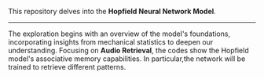 This repository delves into the **Hopfield Neural Network Model**.


---


The exploration begins with an overview of the model's foundations, incorporating insights from mechanical statistics to deepen our understanding. Focusing on **Audio Retrieval**, the codes show the Hopfield model's associative memory capabilities. In particular,the network will be trained to retrieve different patterns. 
